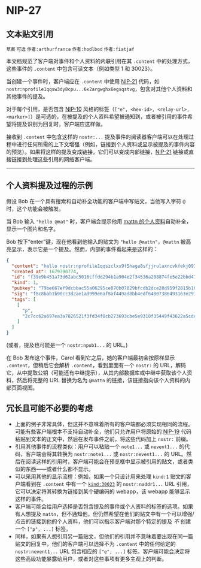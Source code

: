 NIP-27
======

文本贴文引用
------------

`草案` `可选` `作者:arthurfranca` `作者:hodlbod` `作者:fiatjaf`

本文档规范了客户端对事件和个人资料的内联引用在其 `.content` 中的处理方式，这些事件的 `.content` 中包含可读文本（例如类型 1 和 30023）。

当创建一个事件时，客户端应在 `.content` 中使用 [NIP-21](21.md) 代码，如 `nostr:nprofile1qqsw3dy8cpu...6x2argwghx6egsqstvg`，包含对其他个人资料和其他事件的提及。

对于每个引用，是否包含 [NIP-10](10.md) 风格的标签（`["e", <hex-id>, <relay-url>, <marker>]`）是可选的，在被提及的个人资料希望被通知到，或者被引用的事件希望将提及识别为回复时，客户端应这样做。

接收到 `.content` 中包含这样的 `nostr:...` 提及事件的阅读器客户端可以在处理过程中进行任何所需的上下文增强（例如，链接到个人资料或显示被提及的事件内容的预览）。如果将这样的提及变成链接，它们可以变成内部链接，[NIP-21](21.md) 链接或直接链接到处理这些引用的网络客户端。

---

## 个人资料提及过程的示例

假设 Bob 在一个具有搜索和自动补全功能的客户端中写贴文，当他写入字符 `@` 时，这个功能会被触发。

当 Bob 输入 `"hello @mat"` 时，客户端会提示他用 [mattn 的个人资料](https://gateway.nostr.com/p/2c7cc62a697ea3a7826521f3fd34f0cb273693cbe5e9310f35449f43622a5cdc)自动补全，显示一个图片和名字。

Bob 按下“enter”键，现在他看到他输入的贴文为 `"hello @mattn"`，`@mattn` 被高亮显示，表示它是一个提及。然而，内部的事件看起来是这样的：

```json
{
  "content": "hello nostr:nprofile1qqszclxx9f5haga8sfjjrulaxncvkfekj097t6f3pu65f86rvg49ehqj6f9dh",
  "created_at": 1679790774,
  "id": "f39e9b451a73d62abc5016cffdd294b1a904e2f34536a208874fe5e22bbd47cf",
  "kind": 1,
  "pubkey": "79be667ef9dcbbac55a06295ce870b07029bfcdb2dce28d959f2815b16f81798",
  "sig": "f8c8bab1b90cc3d2ae1ad999e6af8af449ad8bb4edf64807386493163e29162b5852a796a8f474d6b1001cddbaac0de4392838574f5366f03cc94cf5dfb43f4d",
  "tags": [
    [
      "p",
      "2c7cc62a697ea3a7826521f3fd34f0cb273693cbe5e9310f35449f43622a5cdc"
    ]
  ]
}
```

(或者，提及也可能是一个 `nostr:npub1...` 的 URL。)

在 Bob 发布这个事件，Carol 看到它之后，她的客户端最初会按原样显示 `.content`，但稍后它会解析 `.content`，看到里面有一个 `nostr:` 的 URL，解码它，从中提取公钥（可能还有中继提示），从其内部数据库或中继中获取该个人资料，然后将完整的 URL 替换为名为 `@mattn` 的链接，该链接指向该个人资料的内部页面视图。

## 冗长且可能不必要的考虑

- 上面的例子非常具体，但这并不意味着所有的客户端都必须实现相同的流程。可能有些客户端根本不支持自动补全，他们只允许用户将原始的 [NIP-19](19.md) 代码粘贴到文本的正文中，然后在发布事件之前，将这些代码加上 `nostr:` 前缀。
- 引用其他事件的流程类似：用户可以粘贴一个 `note1...` 或 `nevent1...` 的代码，客户端会将其转换为 `nostr:note1...` 或 `nostr:nevent1...` 的 URL。然后在阅读这样的引用时，客户端可能会在预览框中显示被引用的贴文，或者类似的东西——或者什么都不显示。
- 可以采用其他的显示流程：例如，如果一个只设计用来处理 `kind:1` 贴文的客户端看到在 `.content` 中有一个 [`kind:30023`](23.md) 的 `nostr:naddr1...` URL 引用，它可以决定将其转换为链接到某个硬编码的 webapp，该 webapp 能够显示这样的事件。
- 客户端可能会给用户选择是否包含提及的事件或个人资料的标签的选项。如果有人想提及 `mattn`，但不通知他，但仍然希望在他们的贴文中有一个可以增强/点击的链接到他的个人资料，他们可以指示客户端对那个特定的提及 _不_ 创建一个 `["p", ...]` 标签。
- 同样，如果有人想引用另一篇贴文，但他们的引用并不意味着要出现在同一篇贴文的回复中，他们的客户端可以选择不为 `.content` 中的任何给定的 `nostr:nevent1...` URL 包含相应的 `["e", ...]` 标签。客户端可能会决定将这些高级功能暴露给用户，或者对这些事项有更多主观上的判断。
